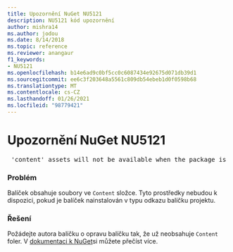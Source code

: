 ```yaml
---
title: Upozornění NuGet NU5121
description: NU5121 kód upozornění
author: mishra14
ms.author: jodou
ms.date: 8/14/2018
ms.topic: reference
ms.reviewer: anangaur
f1_keywords:
- NU5121
ms.openlocfilehash: b14e6ad9c0bf5cc0c6087434e92675d071db39d1
ms.sourcegitcommit: ee6c3f203648a5561c809db54ebeb1d0f0598b68
ms.translationtype: MT
ms.contentlocale: cs-CZ
ms.lasthandoff: 01/26/2021
ms.locfileid: "98779421"
---
```

# <a name="nuget-warning-nu5121"></a>Upozornění NuGet NU5121
<pre> 'content' assets will not be available when the package is installed after the migration.</pre>

### <a name="issue"></a>Problém

Balíček obsahuje soubory ve `Content` složce. Tyto prostředky nebudou k dispozici, pokud je balíček nainstalován v typu odkazu balíčku projektu.


### <a name="solution"></a>Řešení

Požádejte autora balíčku o opravu balíčku tak, že už neobsahuje `Content` foler. V [dokumentaci k NuGet](../../consume-packages/migrate-packages-config-to-package-reference.md)si můžete přečíst více.
